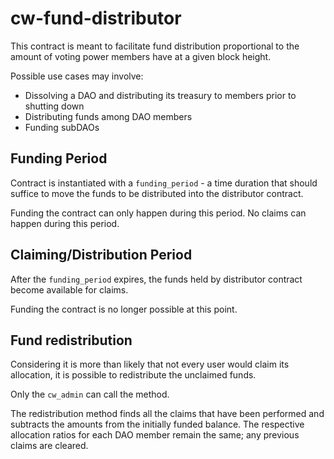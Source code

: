# cw-fund-distributor

This contract is meant to facilitate fund distribution 
proportional to the amount of voting power members have
at a given block height.

Possible use cases may involve:
- Dissolving a DAO and distributing its treasury to members prior to shutting down
- Distributing funds among DAO members
- Funding subDAOs

## Funding Period

Contract is instantiated with a `funding_period` - a time duration that should suffice 
to move the funds to be distributed into the distributor contract.

Funding the contract can only happen during this period.
No claims can happen during this period.

## Claiming/Distribution Period

After the `funding_period` expires, the funds held by distributor contract become
available for claims.

Funding the contract is no longer possible at this point.

## Fund redistribution

Considering it is more than likely that not every user would claim its allocation,
it is possible to redistribute the unclaimed funds.

Only the `cw_admin` can call the method.

The redistribution method finds all the claims that have been performed
and subtracts the amounts from the initially funded balance. The respective 
allocation ratios for each DAO member remain the same; any previous claims
are cleared.
